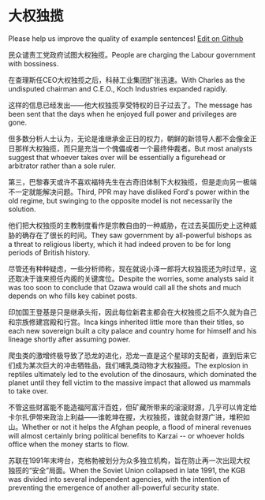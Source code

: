 # 大权独揽

Please help us improve the quality of example sentences! [Edit on Github](https://github.com/jiyushe/jiyu-example-sentence-source/blob/main/chinese/daquandulan.md)

<p><span class="chinese">民众谴责工党政府试图大权独揽。</span><span class="english">People are charging the Labour government with bossiness.</span></p>

<p><span class="chinese">在查理斯任CEO大权独揽之后，科赫工业集团扩张迅速。</span><span class="english">With Charles as the undisputed chairman and C.E.O., Koch Industries expanded rapidly.</span></p>

<p><span class="chinese">这样的信息已经发出——他大权独揽享受特权的日子过去了。</span><span class="english">The message has been sent that the days when he enjoyed full power and privileges are gone.</span></p>

<p><span class="chinese">但多数分析人士认为，无论是谁继承金正日的权力，朝鲜的新领导人都不会像金正日那样大权独揽，而只是充当一个傀儡或者一个最终仲裁者。</span><span class="english">But most analysts suggest that whoever takes over will be essentially a figurehead or arbitrator rather than a sole ruler.</span></p>

<p><span class="chinese">第三，巴黎春天或许不喜欢福特先生在古奇旧体制下大权独揽，但是走向另一极端不一定就能解决问题。</span><span class="english">Third, PPR may have disliked Ford's power within the old regime, but swinging to the opposite model is not necessarily the solution.</span></p>

<p><span class="chinese">他们把大权独揽的主教制度看作是宗教自由的一种威胁，在过去英国历史上这种威胁的确存在了很长的时间。</span><span class="english">They saw government by all-powerful bishops as a threat to religious liberty, which it had indeed proven to be for long periods of British history.</span></p>

<p><span class="chinese">尽管还有种种疑虑，一些分析师称，现在就说小泽一郎将大权独揽还为时过早，这还取决于谁来担任内阁的关键席位。</span><span class="english">Despite the worries, some analysts said it was too soon to conclude that Ozawa would call all the shots and much depends on who fills key cabinet posts.</span></p>

<p><span class="chinese">印加国王登基是只是继承头衔，因此每位新君主都会在大权独揽之后不久就为自己和宗族修建宫殿和行宫。</span><span class="english">Inca kings inherited little more than their titles, so each new sovereign built a city palace and country home for himself and his lineage shortly after assuming power.</span></p>

<p><span class="chinese">爬虫类的激增终极导致了恐龙的进化，恐龙一直是这个星球的支配者，直到后来它们成为某次巨大的冲击牺牲品，我们哺乳类动物才大权独揽。</span><span class="english">The explosion in reptiles ultimately led to the evolution of the dinosaurs, which dominated the planet until they fell victim to the massive impact that allowed us mammals to take over.</span></p>

<p><span class="chinese">不管这些财富能不能造福阿富汗百姓，但矿藏所带来的滚滚财源，几乎可以肯定给卡尔扎伊带来政治上利益——谁乾坤在握，大权独揽，谁就会财源广进，堆积如山。</span><span class="english">Whether or not it helps the Afghan people, a flood of mineral revenues will almost certainly bring political benefits to Karzai -- or whoever holds office when the money starts to flow.</span></p>

<p><span class="chinese">苏联在1991年末垮台，克格勃被划分为众多独立机构，旨在防止再一次出现大权独揽的“安全”局面。</span><span class="english">When the Soviet Union collapsed in late 1991, the KGB was divided into several independent agencies, with the intention of preventing the emergence of another all-powerful security state.</span></p>

